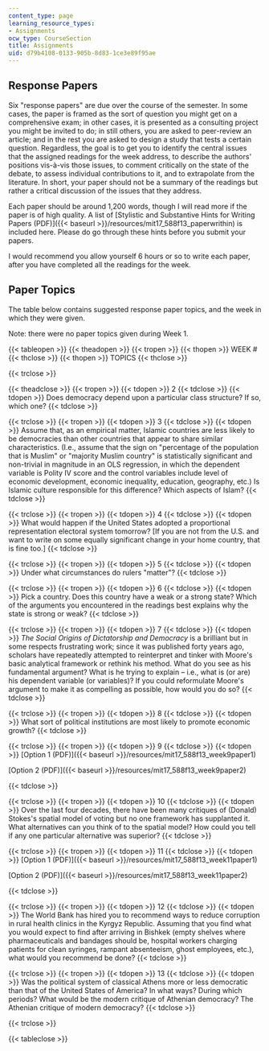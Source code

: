 ```yaml
---
content_type: page
learning_resource_types:
- Assignments
ocw_type: CourseSection
title: Assignments
uid: d79b4108-0133-905b-8d83-1ce3e89f95ae
---
```


Response Papers
---------------

Six "response papers" are due over the course of the semester. In some cases, the paper is framed as the sort of question you might get on a comprehensive exam; in other cases, it is presented as a consulting project you might be invited to do; in still others, you are asked to peer-review an article; and in the rest you are asked to design a study that tests a certain question. Regardless, the goal is to get you to identify the central issues that the assigned readings for the week address, to describe the authors' positions vis-à-vis those issues, to comment critically on the state of the debate, to assess individual contributions to it, and to extrapolate from the literature. In short, your paper should not be a summary of the readings but rather a critical discussion of the issues that they address.

Each paper should be around 1,200 words, though I will read more if the paper is of high quality. A list of [Stylistic and Substantive Hints for Writing Papers (PDF)]({{< baseurl >}}/resources/mit17_588f13_paperwrithin) is included here. Please do go through these hints before you submit your papers.

I would recommend you allow yourself 6 hours or so to write each paper, after you have completed all the readings for the week.

Paper Topics
------------

The table below contains suggested response paper topics, and the week in which they were given.

Note: there were no paper topics given during Week 1.

{{< tableopen >}}
{{< theadopen >}}
{{< tropen >}}
{{< thopen >}}
WEEK #
{{< thclose >}}
{{< thopen >}}
TOPICS
{{< thclose >}}

{{< trclose >}}

{{< theadclose >}}
{{< tropen >}}
{{< tdopen >}}
2
{{< tdclose >}}
{{< tdopen >}}
Does democracy depend upon a particular class structure? If so, which one?
{{< tdclose >}}

{{< trclose >}}
{{< tropen >}}
{{< tdopen >}}
3
{{< tdclose >}}
{{< tdopen >}}
Assume that, as an empirical matter, Islamic countries are less likely to be democracies than other countries that appear to share similar characteristics. (I.e., assume that the sign on "percentage of the population that is Muslim" or "majority Muslim country" is statistically significant and non-trivial in magnitude in an OLS regression, in which the dependent variable is Polity IV score and the control variables include level of economic development, economic inequality, education, geography, etc.) Is Islamic culture responsible for this difference? Which aspects of Islam?
{{< tdclose >}}

{{< trclose >}}
{{< tropen >}}
{{< tdopen >}}
4
{{< tdclose >}}
{{< tdopen >}}
What would happen if the United States adopted a proportional representation electoral system tomorrow? \[If you are not from the U.S. and want to write on some equally significant change in your home country, that is fine too.\]
{{< tdclose >}}

{{< trclose >}}
{{< tropen >}}
{{< tdopen >}}
5
{{< tdclose >}}
{{< tdopen >}}
Under what circumstances do rulers "matter"?
{{< tdclose >}}

{{< trclose >}}
{{< tropen >}}
{{< tdopen >}}
6
{{< tdclose >}}
{{< tdopen >}}
Pick a country. Does this country have a weak or a strong state? Which of the arguments you encountered in the readings best explains why the state is strong or weak?
{{< tdclose >}}

{{< trclose >}}
{{< tropen >}}
{{< tdopen >}}
7
{{< tdclose >}}
{{< tdopen >}}
_The Social Origins of Dictatorship and Democracy_ is a brilliant but in some respects frustrating work; since it was published forty years ago, scholars have repeatedly attempted to reinterpret and tinker with Moore's basic analytical framework or rethink his method. What do you see as his fundamental argument? What is he trying to explain – i.e., what is (or are) his dependent variable (or variables)? If you could reformulate Moore's argument to make it as compelling as possible, how would you do so?
{{< tdclose >}}

{{< trclose >}}
{{< tropen >}}
{{< tdopen >}}
8
{{< tdclose >}}
{{< tdopen >}}
What sort of political institutions are most likely to promote economic growth?
{{< tdclose >}}

{{< trclose >}}
{{< tropen >}}
{{< tdopen >}}
9
{{< tdclose >}}
{{< tdopen >}}
[Option 1 (PDF)]({{< baseurl >}}/resources/mit17_588f13_week9paper1)

[Option 2 (PDF)]({{< baseurl >}}/resources/mit17_588f13_week9paper2)


{{< tdclose >}}

{{< trclose >}}
{{< tropen >}}
{{< tdopen >}}
10
{{< tdclose >}}
{{< tdopen >}}
Over the last four decades, there have been many critiques of (Donald) Stokes's spatial model of voting but no one framework has supplanted it. What alternatives can you think of to the spatial model? How could you tell if any one particular alternative was superior?
{{< tdclose >}}

{{< trclose >}}
{{< tropen >}}
{{< tdopen >}}
11
{{< tdclose >}}
{{< tdopen >}}
[Option 1 (PDF)]({{< baseurl >}}/resources/mit17_588f13_week11paper1)

[Option 2 (PDF)]({{< baseurl >}}/resources/mit17_588f13_week11paper2)


{{< tdclose >}}

{{< trclose >}}
{{< tropen >}}
{{< tdopen >}}
12
{{< tdclose >}}
{{< tdopen >}}
The World Bank has hired you to recommend ways to reduce corruption in rural health clinics in the Kyrgyz Republic. Assuming that you find what you would expect to find after arriving in Bishkek (empty shelves where pharmaceuticals and bandages should be, hospital workers charging patients for clean syringes, rampant absenteeism, ghost employees, etc.), what would you recommend be done?
{{< tdclose >}}

{{< trclose >}}
{{< tropen >}}
{{< tdopen >}}
13
{{< tdclose >}}
{{< tdopen >}}
Was the political system of classical Athens more or less democratic than that of the United States of America? In what ways? During which periods? What would be the modern critique of Athenian democracy? The Athenian critique of modern democracy?
{{< tdclose >}}

{{< trclose >}}

{{< tableclose >}}